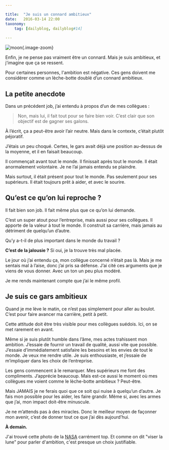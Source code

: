 ```yaml
---

title:  "Je suis un connard ambitieux"
date:   2016-03-14 22:00
taxonomy:
    tag: [dailyblog, dailyblog#14]
    
---
```


![moon](moon@2x.jpg){.image-zoom}Enfin, je ne pense pas vraiment être un connard. Mais je suis ambitieux, et j'imagine que ça se ressent.

Pour certaines personnes, l'ambition est négative. Ces gens doivent me considérer comme un lèche-botte doublé d’un connard ambitieux.

## La petite anecdoteDans un précédent job, j’ai entendu à propos d’un de mes collègues :> Non, mais lui, il fait tout pour se faire bien voir. C’est clair que son objectif est de gagner ses galons.À l’écrit, ça a peut-être avoir l’air neutre. Mais dans le contexte, c’était plutôt péjoratif.J’étais un peu choqué. Certes, le gars avait déjà une position au-dessus de la moyenne, et il en faisait beaucoup.Il commençait avant tout le monde. Il finissait après tout le monde. Il était anormalement volontaire. Je ne l’ai jamais entendu se plaindre.Mais surtout, il était présent pour tout le monde. Pas seulement pour ses supérieurs. Il était toujours prêt à aider, et avec le sourire.## Qu’est ce qu’on lui reproche ?Il fait bien son job. Il fait même plus que ce qu’on lui demande.C’est un super atout pour l’entreprise, mais aussi pour ses collègues. Il apporte de la valeur à tout le monde. Il construit sa carrière, mais jamais au détriment de quelqu’un d’autre. Qu’y a-t-il de plus important dans le monde du travail ?**C’est de la jalousie ?** Si oui, je la trouve très mal placée.Le jour où j’ai entendu ça, mon collègue concerné n’était pas là. Mais je me sentais mal à l’aise, donc j’ai pris sa défense. J’ai cité ces arguments que je viens de vous donner. Avec un ton un peu plus modéré.Je me rends maintenant compte que j’ai le même profil.## Je suis ce gars ambitieuxQuand je me lève le matin, ce n’est pas simplement pour aller au boulot. C’est pour faire avancer ma carrière, petit à petit.Cette attitude doit être très visible pour mes collègues suédois. Ici, on se met rarement en avant.Même si je suis plutôt humble dans l’âme, mes actes trahissent mon ambition. J’essaie de fournir un travail de qualité, aussi vite que possible. J’essaie d’immédiatement satisfaire les besoins et les envies de tout le monde. Je veux me rendre utile. Je suis enthousiaste, et j’essaie de m’impliquer dans les choix de l’entreprise.Les gens commencent à le remarquer. Mes supérieurs me font des compliments. J’apprécie beaucoup. Mais est-ce aussi le moment où mes collègues me voient comme le lèche-botte ambitieux ? Peut-être.Mais JAMAIS je ne ferais quoi que ce soit qui nuise à quelqu’un d’autre. Je fais mon possible pour les aider, les faire grandir. Même si, avec les armes que j’ai, mon impact doit-être minuscule.Je ne m’attends pas à des miracles. Donc le meilleur moyen de façonner mon avenir, c’est de donner tout ce que j’ai dès aujourd’hui.**À demain.**J'ai trouvé cette photo de la [NASA](https://unsplash.com/photos/U2uKrI4lci8) carrément top. Et comme on dit "viser la lune" pour parler d'ambition, c'est presque un choix justifiable.